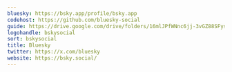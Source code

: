 ```yaml
---
bluesky: https://bsky.app/profile/bsky.app
codehost: https://github.com/bluesky-social
guide: https://drive.google.com/drive/folders/16mlJPfWNnc6jj-3vGZ88SFysIY13GBp0
logohandle: bskysocial
sort: bskysocial
title: Bluesky
twitter: https://x.com/bluesky
website: https://bsky.social/
---
```


